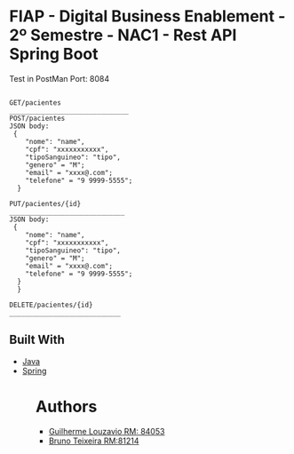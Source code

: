 # FIAP - Digital Business Enablement - 2º Semestre - NAC1 - Rest API Spring Boot

Test in PostMan
Port: 8084

````

GET/pacientes
______________________________
POST/pacientes
JSON body:
 {
    "nome": "name",
    "cpf": "xxxxxxxxxxx",
    "tipoSanguineo": "tipo",
    "genero" = "M";
    "email" = "xxxx@.com";
    "telefone" = "9 9999-5555";
  }

PUT/pacientes/{id}
_____________________________
JSON body:
 {
    "nome": "name",
    "cpf": "xxxxxxxxxxx",
    "tipoSanguineo": "tipo",
    "genero" = "M";
    "email" = "xxxx@.com";
    "telefone" = "9 9999-5555";
  }
  }
  
DELETE/pacientes/{id} 
____________________________
````
Built With
------------------------------
<ul>
 <li>
  <a href="https://www.java.com/pt_BR/about/">Java</a>
 <li>
   <a href="https://spring.io/projects/spring-boot">Spring</a>
<ul/>
 
# Authors

<ul>
 <li>
  <a href="https://github.com/guilhermelouzavio">Guilherme Louzavio RM: 84053</a>
  <li>
  <a href="https://github.com/ibrunera">Bruno Teixeira RM:81214</a>
<ul/>
   




